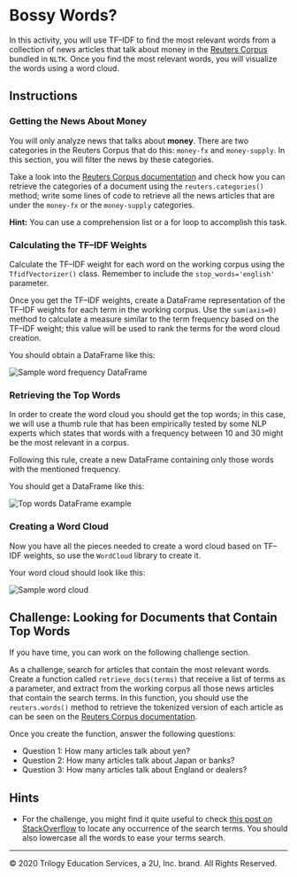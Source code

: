 # Bossy Words?

In this activity, you will use TF–IDF to find the most relevant words from a collection of news articles that talk about money in the [Reuters Corpus](https://www.nltk.org/book/ch02.html#reuters-corpus) bundled in `NLTK`. Once you find the most relevant words, you will visualize the words using a word cloud.

## Instructions

### Getting the News About Money

You will only analyze news that talks about **money**. There are two categories in the Reuters Corpus that do this: `money-fx` and `money-supply`. In this section, you will filter the news by these categories.

Take a look into the [Reuters Corpus documentation](https://www.nltk.org/book/ch02.html#reuters-corpus) and check how you can retrieve the categories of a document using the `reuters.categories()` method; write some lines of code to retrieve all the news articles that are under the `money-fx` or the `money-supply` categories.

**Hint:**
You can use a comprehension list or a for loop to accomplish this task.

### Calculating the TF–IDF Weights

Calculate the TF–IDF weight for each word on the working corpus using the `TfidfVectorizer()` class. Remember to include the `stop_words='english'` parameter.

Once you get the TF–IDF weights, create a DataFrame representation of the TF–IDF weights for each term in the working corpus. Use the `sum(axis=0)` method to calculate a measure similar to the term frequency based on the TF–IDF weight; this value will be used to rank the terms for the word cloud creation.

You should obtain a DataFrame like this:

![Sample word frequency DataFrame](Images/tf_idf_words_frequency_df.png)

### Retrieving the Top Words

In order to create the word cloud you should get the top words; in this case, we will use a thumb rule that has been empirically tested by some NLP experts which states that words with a frequency between 10 and 30 might be the most relevant in a corpus.

Following this rule, create a new DataFrame containing only those words with the mentioned frequency.

You should get a DataFrame like this:

![Top words DataFrame example](Images/tf_idf_top_words_frequency_df.png)

### Creating a Word Cloud

Now you have all the pieces needed to create a word cloud based on TF–IDF weights, so use the `WordCloud` library to create it.

Your word cloud should look like this:

![Sample word cloud](Images/tf_idf_word_cloud.png)

## Challenge: Looking for Documents that Contain Top Words

If you have time, you can work on the following challenge section.

As a challenge, search for articles that contain the most relevant words. Create a function called `retrieve_docs(terms)` that receive a list of terms as a parameter, and extract from the working corpus all those news articles that contain the search terms. In this function, you should use the `reuters.words()` method to retrieve the tokenized version of each article as can be seen on the [Reuters Corpus documentation](https://www.nltk.org/book/ch02.html#reuters-corpus).

Once you create the function, answer the following questions:

* Question 1: How many articles talk about yen?
* Question 2: How many articles talk about Japan or banks?
* Question 3: How many articles talk about England or dealers?

## Hints

* For the challenge, you might find it quite useful to check [this post on StackOverflow](https://stackoverflow.com/a/25102099/4325668) to locate any occurrence of the search terms. You should also lowercase all the words to ease your terms search.

---

© 2020 Trilogy Education Services, a 2U, Inc. brand. All Rights Reserved.

